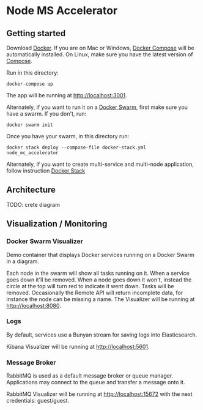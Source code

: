 # Node MS Accelerator

## Getting started

Download [Docker](https://www.docker.com/products/overview). If you are on Mac or Windows, [Docker Compose](https://docs.docker.com/compose) will be automatically installed. On Linux, make sure you have the latest version of [Compose](https://docs.docker.com/compose/install/).

Run in this directory:
```
docker-compose up
```
The app will be running at [http://localhost:3001](http://localhost:3001).

Alternately, if you want to run it on a [Docker Swarm](https://docs.docker.com/engine/swarm/), first make sure you have a swarm. If you don't, run:
```
docker swarm init
```
Once you have your swarm, in this directory run:
```
docker stack deploy --compose-file docker-stack.yml node_mc_accelerator
```

Alternately, if you want to create multi-service and multi-node application, follow instruction [Docker Stack](https://docs.docker.com/get-started/part5/)

## Architecture

TODO: crete diagram


## Visualization / Monitoring

### Docker Swarm Visualizer

Demo container that displays Docker services running on a Docker Swarm in a diagram.

Each node in the swarm will show all tasks running on it. When a service goes down it'll be removed. When a node goes down it won't, instead the circle at the top will turn red to indicate it went down. Tasks will be removed.
Occasionally the Remote API will return incomplete data, for instance the node can be missing a name.
The Visualizer will be running at [http://localhost:8080](http://localhost:8080).

### Logs

By default, services use a Bunyan stream for saving logs into Elasticsearch.

Kibana Visualizer will be running at [http://localhost:5601](http://localhost:5601).

### Message Broker

RabbitMQ is used as a default message broker or queue manager.
Applications may connect to the queue and transfer a message onto it.

RabbitMQ Visualizer will be running at [http://localhost:15672](http://localhost:15672) with the next credentials: guest/guest.